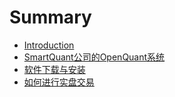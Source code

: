 # Summary

* [Introduction](README.md)
* [SmartQuant公司的OpenQuant系统](whats-the-smartquant-or-openquant.md)
* [软件下载与安装](installing.md)
* [如何进行实盘交易](realtime_trading.md)


